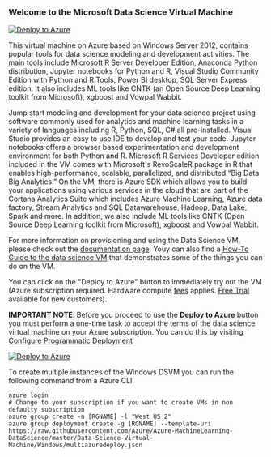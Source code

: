 ### Welcome to the Microsoft Data Science Virtual Machine


[![Deploy to Azure](http://azuredeploy.net/deploybutton.svg)](https://azuredeploy.net/)

This virtual machine on Azure based on Windows Server 2012, contains popular tools for data science modeling and development activities. The main tools include Microsoft R Server Developer Edition, Anaconda Python distribution, Jupyter notebooks for Python and R, Visual Studio Community Edition with Python and R Tools, Power BI desktop, SQL Server Express edition. It also includes ML tools like CNTK (an Open Source Deep Learning toolkit from Microsoft), xgboost and Vowpal Wabbit.

Jump start modeling and development for your data science project using software commonly used for analytics and machine learning tasks in a variety of languages including R, Python, SQL, C# all pre-installed. Visual Studio provides an easy to use IDE to develop and test your code. Jupyter notebooks offers a browser based experimentation and development environment for both Python and R. Microsoft R Services Developer edition included in the VM comes with Microsoft's RevoScaleR package in R that enables high-performance, scalable, parallelized, and distributed “Big Data Big Analytics.” On the VM, there is Azure SDK which allows you to build your applications using various services in the cloud that are part of the Cortana Analytics Suite which includes Azure Machine Learning, Azure data factory, Stream Analytics and SQL Datawarehouse, Hadoop, Data Lake, Spark and more. In addition, we also include ML tools like CNTK (Open Source Deep Learning toolkit from Microsoft), xgboost and Vowpal Wabbit.

For more information on provisioning and using the Data Science VM, please check out the [documentation page](https://azure.microsoft.com/documentation/articles/machine-learning-data-science-provision-vm/). 
Youy can also find a [How-To Guide to the data science VM](https://azure.microsoft.com/documentation/articles/machine-learning-data-science-vm-do-ten-things/) that demonstrates some of the things you can do on the VM.

You can click on the "Deploy to Azure" button to immediately try out the VM (Azure subscription required. Hardware compute [fees](https://azure.microsoft.com/en-us/marketplace/partners/microsoft-ads/linux-data-science-vm/) applies. [Free Trial](https://azure.microsoft.com/free/) available for new customers). 

**IMPORTANT NOTE**: Before you proceed to use the **Deploy to Azure** button you must perform a one-time task to accept the terms of the data science virtual machine on your Azure subscription. You can do this by visiting [Configure Programmatic Deployment](https://ms.portal.azure.com/#blade/Microsoft_Azure_Marketplace/LegalTermsSkuProgrammaticAccessBlade/legalTermsSkuProgrammaticAccessData/%7B%22product%22%3A%7B%22publisherId%22%3A%22microsoft-ads%22%2C%22offerId%22%3A%22standard-data-science-vm%22%2C%22planId%22%3A%22standard-data-science-vm%22%7D%7D)


[![Deploy to Azure](http://azuredeploy.net/deploybutton.svg)](https://azuredeploy.net/)

To create multiple instances of the Windows DSVM you can run the following command from a Azure CLI.

```
azure login
# Change to your subscription if you want to create VMs in non defaulty subscription
azure group create -n [RGNAME] -l "West US 2"
azure group deployment create -g [RGNAME] --template-uri https://raw.githubusercontent.com/Azure/Azure-MachineLearning-DataScience/master/Data-Science-Virtual-Machine/Windows/multiazuredeploy.json
```


